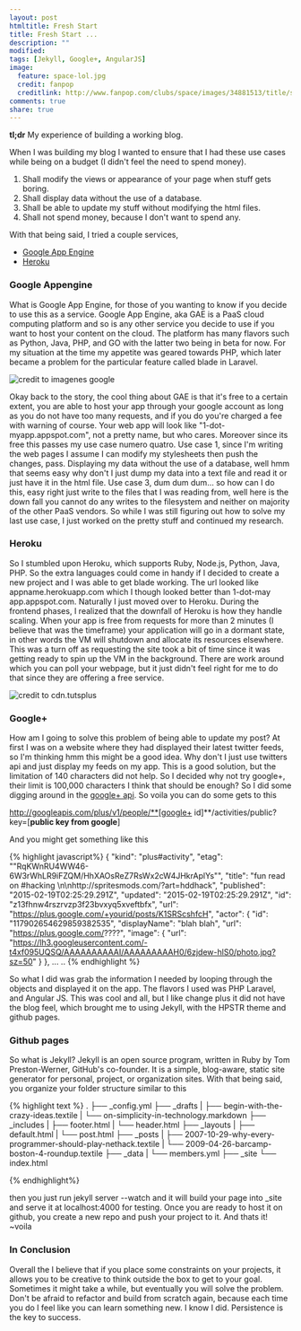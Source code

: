 ```yaml
---
layout: post
htmltitle: Fresh Start
title: Fresh Start ...
description: ""
modified: 
tags: [Jekyll, Google+, AngularJS]
image:
  feature: space-lol.jpg
  credit: fanpop
  creditlink: http://www.fanpop.com/clubs/space/images/34881513/title/space-lols-photo
comments: true
share: true
---
```


**tl;dr** My experience of building a working blog.

When I was building my blog I wanted to ensure that I had these use cases while being on a budget (I didn't feel the need to spend money).

1. Shall modify the views or appearance of your page when stuff gets boring.
2. Shall display data without the use of a database.
3. Shall be able to update my stuff without modifying the html files.
4. Shall not spend money, because I don't want to spend any.

With that being said, I tried a couple services, 

* <a href="https://cloud.google.com/appengine/?utm_source=google&utm_medium=cpc&utm_campaign=2015-q1-cloud-northam-us-gae-bkws-freetrial-en&gclid=CKaRo8eMqsQCFe7m7Aod0XAABw" target="_blank">Google App Engine</a>
* <a href="https://www.heroku.com/" target="_blank">Heroku</a>

### Google Appengine
What is Google App Engine, for those of you wanting to know if you decide to use this as a service. Google App Engine, aka GAE is a PaaS cloud computing platform and so is any other service you decide to use if you want to host your content on the cloud. The platform has many flavors such as Python, Java, PHP, and GO with the latter two being in beta for now. For my situation at the time my appetite was geared towards PHP, which later became a problem for the particular feature called blade in Laravel.

<img style="display: block; margin-left: auto; margin-right: auto" alt="credit to imagenes google" title="credit to imagenes google" src="http://imagenes.es.sftcdn.net/es/scrn/70000/70210/google-app-engine-3.jpg"/>

Okay back to the story, the cool thing about GAE is that it's free to a certain extent, you are able to host your app through your google account as long as you do not have too many requests, and if you do you're charged a fee with warning of course. Your web app will look like "1-dot-myapp.appspot.com", not a pretty name, but who cares. Moreover since its free this passes my use case numero quatro. Use case 1, since I'm writing the web pages I assume I can modify my stylesheets then push the changes, pass. Displaying my data without the use of a database, well hmm that seems easy why don't I just dump my data into a text file and read it or just have it in the html file. Use case 3, dum dum dum... so how can I do this, easy right just write to the files that I was reading from, well here is the down fall you cannot do any writes to the filesystem and neither on majority of the other PaaS vendors. So while I was still figuring out how to solve my last use case, I just worked on the pretty stuff and continued my research.

### Heroku
So I stumbled upon Heroku, which supports Ruby, Node.js, Python, Java, PHP. So the extra languages could come in handy if I decided to create a new project and I was able to get blade working. The url looked like appname.herokuapp.com which I though looked better than 1-dot-may app.appspot.com. Naturally I just moved over to Heroku. During the frontend phases, I realized that the downfall of Heroku is how they handle scaling. When your app is free from requests for more than 2 minutes (I believe that was the timeframe) your application will go in a dormant state, in other words the VM will shutdown and allocate its resources elsewhere. This was a turn off as requesting the site took a bit of time since it was getting ready to spin up the VM in the background. There are work around which you can poll your webpage, but it just didn't feel right for me to do that since they are offering a free service.


<img alt="credit to cdn.tutsplus" title="credit to cdn.tutsplus" src="https://cdn.tutsplus.com/net/uploads/legacy/2145_appfogheroku/Pic2.png"/>

### Google+
How am I going to solve this problem of being able to update my post? At first I was on a website where they had displayed their latest twitter feeds, so I'm thinking hmm this might be a good idea. Why don't I just use twitters api and just display my feeds on my app. This is a good solution, but the limitation of 140 characters did not help. So I decided why not try google+, their limit is 100,000 characters I think that should be enough? So I did some digging around in the <a href="https://developers.google.com/+/api/" target="_blank">google+ api</a>. So voila you can do some gets to this 

http://googleapis.com/plus/v1/people/**[google+ id]**/activities/public?key=[**public key from google**]

And you might get something like this

{% highlight javascript%}
 {
   "kind": "plus#activity",
   "etag": "\"RqKWnRU4WW46-6W3rWhLR9iFZQM/HhXAOsReZ7RsWx2cW4JHkrAplYs\"",
   "title": "fun read on #hacking \n\nhttp://spritesmods.com/?art=hddhack",
   "published": "2015-02-19T02:25:29.291Z",
   "updated": "2015-02-19T02:25:29.291Z",
   "id": "z13fhnw4rszrvzp3f23bvxyq5xveftbfx",
   "url": "https://plus.google.com/+yourid/posts/K1SRScshfcH",
   "actor": {
    "id": "117902654629859382535",
    "displayName": "blah blah",
    "url": "https://plus.google.com/????",
    "image": {
     "url": "https://lh3.googleusercontent.com/-t4xf095UQSQ/AAAAAAAAAAI/AAAAAAAAAH0/6zjdew-hlS0/photo.jpg?sz=50"
    }
   },
  ...
  ..
{% endhighlight %}

So what I did was grab the information I needed by looping through the objects and displayed it on the app. The flavors I used was PHP Laravel, and Angular JS.  This was cool and all, but I like change plus it did not have the blog feel, which brought me to using Jekyll, with the HPSTR theme and github pages.

### Github pages
So what is Jekyll? Jekyll is an open source program, written in Ruby by Tom Preston-Werner, GitHub's co-founder. It is a simple, blog-aware, static site generator for personal, project, or organization sites.
With that being said, you organize your folder structure similar to this

{% highlight text %}
.
├── _config.yml
├── _drafts
|   ├── begin-with-the-crazy-ideas.textile
|   └── on-simplicity-in-technology.markdown
├── _includes
|   ├── footer.html
|   └── header.html
├── _layouts
|   ├── default.html
|   └── post.html
├── _posts
|   ├── 2007-10-29-why-every-programmer-should-play-nethack.textile
|   └── 2009-04-26-barcamp-boston-4-roundup.textile
├── _data
|   └── members.yml
├── _site
└── index.html

{% endhighlight%}

then you just run jekyll server --watch and it will build your page into _site and serve it at localhost:4000 for testing. Once you are ready to host it on github, you create a new repo and push your project to it. And thats it! ~voila

### In Conclusion

Overall the I believe that if you place some constraints on your projects, it allows you to be creative to think outside the box to get to your goal. Sometimes it might take a while, but eventually you will solve the problem. Don't be afraid to refactor and build from scratch again, because each time you do I feel like you can learn something new. I know I did. Persistence is the key to success.

